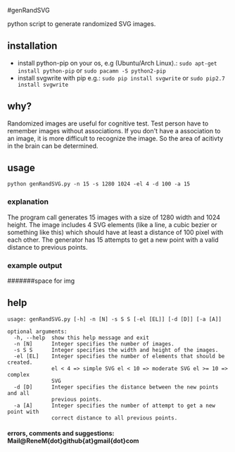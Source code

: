 #genRandSVG

python script to generate randomized SVG images.

## installation

- install python-pip on your os, e.g (Ubuntu/Arch Linux).: `sudo apt-get install python-pip` or `sudo pacamn -S python2-pip`
- install svgwrite with pip e.g.: `sudo pip install svgwrite` or `sudo pip2.7 install svgwrite`


## why?

Randomized images are useful for cognitive test. Test person have to remember images without associations.
If you don't have a association to an image, it is more difficult to recognize the image. So the area of acitivty
in the brain can be determined.

## usage

`python genRandSVG.py -n 15 -s 1280 1024 -el 4 -d 100 -a 15`

### explanation

The program call generates 15 images with a size of 1280 width and 1024 height. The image includes 4 SVG elements (like a line, a cubic bezier or something like this) which should have at least a distance of 100 pixel with each other. The generator has 15 attempts to get a new point with a valid distance to previous points.

### example output

#######space for img


## help

```
usage: genRandSVG.py [-h] -n [N] -s S S [-el [EL]] [-d [D]] [-a [A]]

optional arguments:
  -h, --help  show this help message and exit
  -n [N]      Integer specifies the number of images.
  -s S S      Integer specifies the width and height of the images.
  -el [EL]    Integer specifies the number of elements that should be created.
              el < 4 => simple SVG el < 10 => moderate SVG el >= 10 => complex
              SVG
  -d [D]      Integer specifies the distance between the new points and all
              previous points.
  -a [A]      Integer specifies the number of attempt to get a new point with
              correct distance to all previous points.
```

#### errors, comments and suggestions: Mail@ReneM{dot}github{at}gmail{dot}com
